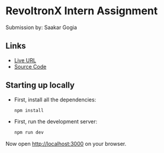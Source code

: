 # RevoltronX Intern Assignment

Submission by: Saakar Gogia

## Links

- [Live URL](https://live_url.com)
- [Source Code](https://source_code_url.com)

## Starting up locally

- First, install all the dependencies:

  ```bash
  npm install
  ```

- First, run the development server:

  ```bash
  npm run dev
  ```

Now open [http://localhost:3000](http://localhost:3000) on your browser.
